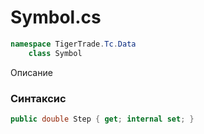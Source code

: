 
# Symbol.cs
```csharp
namespace TigerTrade.Tc.Data  
    class Symbol
```

Описание

### Синтаксис
```csharp
public double Step { get; internal set; }
```
